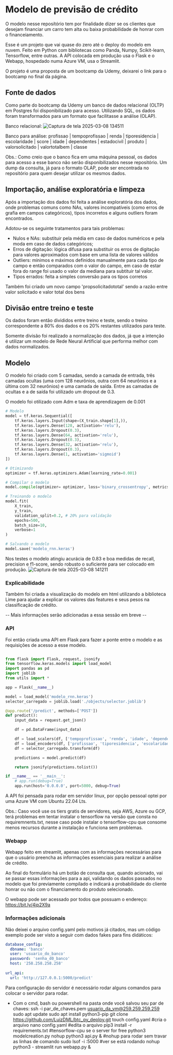# Modelo de previsão de crédito

O modelo nesse reposítório tem por finalidade dizer se os clientes que desejam financiar um carro tem alta ou baixa probabilidade de honrar com o financeiamento.

Esse é um projeto que vai quase do zero até o deploy do modelo em nuvem.
Feito em Python com bibliotecas como Panda, Numpy, Scikit-learn, Tensorflow, entre outras.
A API colocada em produção usa o Flask e o Webapp, hospedado numa Azure VM, usa o Streamlit.

O projeto é uma proposta de um bootcamp da Udemy, deixarei o link para o bootcamp no final da página.

## Fonte de dados

Como parte do bootcamp da Udemy um banco de dados relacional (OLTP) em Postgres foi disponibilizado para acesso.
Utilizando SQL, os dados foram transformados para um formato que facilitasse a análise (OLAP).

Banco relacional:
![Captura de tela 2025-03-08 134511](https://github.com/user-attachments/assets/98dadde1-9e30-4303-b13d-6fb9fc9eb5a7)

Banco para análise:
profissao | tempoprofissao | renda | tiporesidencia | escolaridade | score | idade | dependentes | estadocivil | produto | valorsolicitado | valortotalbem | classe

Obs.: Como creio que o banco fica em uma máquina pessoal, os dados para acesso a esse banco não serão disponibilizados nesse repositório. 
Um dump da consulta, já para o formato OLAP, pode ser encontrada no repositório para quem desejar utilizar os mesmos dados.

## Importação, análise exploratória e limpeza

Após a importação dos dados foi feita a análise exploratória dos dados, onde problemas comuns como NAs, valores incompatíveis (como erros de grafia em campos categóricos), tipos incorretos e alguns outliers foram encontrados.

Adotou-se os seguinte tratamentos para tais problemas:

* Nulos e NAs: substituir pela média em caso de dados numéricos e pela moda em caso de dados categóricos;
* Erros de digitação: lógica difusa para substituir os erros de digitação para valores aproximados com base em uma lista de valores válidos
* Outliers: mínimos e máximos definidos manualmente para cada tipo de campo e então comparados com o valor do campo, em caso de estar fora do range foi usado o valor da mediana para subtituir tal valor.
* Tipos errados: feita a simples conversão para os tipos corretos 

Também foi criado um novo campo 'propsolicitadototal' sendo a razão entre valor solicitado e valor total dos bens

## Divisão entre treino e teste

Os dados foram então divididos entre treino e teste, sendo o treino correspondente a 80% dos dados e os 20% restantes utilizados para teste.

Somente divisão foi realizado a normalização dos dados, já que a intenção é utilizar um modelo de Rede Neural Artificial que performa melhor com dados normalizados.    

## Modelo

O modelo foi criado com 5 camadas, sendo a camada de entrada, três camadas ocultas (uma com 128 neurônios, outra com 64 neurônios e a última com 32 neurônios) e uma camada de saída. Entre as camadas de ocultas e a de saída foi utilizado um dropout de 0.3.

O modelo foi otilizado com Adm e taxa de aprendizagem de 0.001

```py
# Modelo
model = tf.keras.Sequential([
    tf.keras.layers.Input(shape=(X_train.shape[1],)),
    tf.keras.layers.Dense(128, activation='relu'),
    tf.keras.layers.Dropout(0.3),
    tf.keras.layers.Dense(64, activation='relu'),
    tf.keras.layers.Dropout(0.3),
    tf.keras.layers.Dense(32, activation='relu'),
    tf.keras.layers.Dropout(0.3),
    tf.keras.layers.Dense(1, activation='sigmoid')
])

# Otimizando 
optimizer = tf.keras.optimizers.Adam(learning_rate=0.001)

# Compilar o modelo 
model.compile(optimizer= optimizer, loss='binary_crossentropy', metrics=['accuracy'])

# Treinando o modelo
model.fit(
    X_train,
    y_train,
    validation_split=0.2, # 20% para validação
    epochs=500,
    batch_size=10,
    verbose=1
)

# Salvando o modelo
model.save('modelo_rnn.keras')
```

Nos testes o modelo atingiu acurácia de 0.83 e boa medidas de recall, precision e f1-score, sendo robusto o suficiente para ser colocado em produção.
![Captura de tela 2025-03-08 141211](https://github.com/user-attachments/assets/41a4d93d-782c-4458-b9a9-9f2aa781ad56)

### Explicabilidade

Também foi criada a visualização do modelo em html utilizando a biblioteca Lime para ajudar a explicar os valores das features e seus pesos na classificação de crédito.

-- Mais informações serão adicionadas a essa sessão em breve -- 

### API

Foi então criada uma API em Flask para fazer a ponte entre o modelo e as requisições de acesso a esse modelo.

```py

from flask import Flask, request, jsonify
from tensorflow.keras.models import load_model
import pandas as pd
import joblib
from utils import *

app = Flask(__name__)

model = load_model('modelo_rnn.keras')
selector_carregado = joblib.load('./objects/selector.joblib')

@app.route('/predict', methods=['POST'])
def predict():
    input_data = request.get_json()

    df = pd.DataFrame(input_data)

    df = load_scalers(df, ['tempoprofissao', 'renda', 'idade', 'dependentes', 'valorsolicitado', 'valortotalbem', 'propsolicitadototal'])
    df = load_encoders(df, ['profissao', 'tiporesidencia', 'escolaridade', 'score', 'estadocivil', 'produto'])
    df = selector_carregado.transform(df)

    predictions = model.predict(df)

    return jsonify(predictions.tolist())

if __name__ == '__main__':
    # app.run(debug=True)
    app.run(host='0.0.0.0', port=5000, debug=True)

```

A API foi pensada para rodar em servidor linux, por opção pessoal optei por uma Azure VM com Ubuntu 22.04 Lts. 

Obs.: Caso você use os tiers gratis de servidores, seja AWS, Azure ou GCP, terá problemas em tentar instalar o tensorflow na versão que consta no requiremnents.txt, nesse caso pode instalar o tensorflow-cpu que consome menos recursos durante a instalação e funciona sem problemas.

### Webapp

Webapp feito em streamlit, apenas com as informações necessárias para que o usuário preencha as informações essenciais para realizar a análise de crédito.

Ao final do formulário há um botão de consulta que, quando acionado, vai se passar essas informações para a api, validando os dados passados no modelo que foi previamente compilado e indicará a probabilidade do cliente honrar ou não com o financiamento do produto selecionado.    

O webapp pode ser acessado por todos que possuam o endereço:
https://bit.ly/4ip2X9a

### Informações adicionais

Não deixei o arquivo config.yaml pelo motivos já citados, mas um código exemplo pode ser visto a seguir com dados fakes para fins didáticos:

```yaml
database_config:
  dbname: 'banco'
  user: 'usuario_do_banco'
  password: 'senha_d0_banco'
  host: '258.258.258.258'
  
url_api:
  url: 'http://127.0.0.1:5000/predict'
``` 

Para configuração do servidor é necessário rodar alguns comandos para colocar o servidor para rodar.

* Com o cmd, bash ou powershell na pasta onde você salvou seu par de chaves:
ssh -i par_de_chaves.pem usuario_da_vm@259.259.259.259
sudo apt update
sudo apt install python3-pip
git clone https://github.com/LuizDML/btc_py_deploy.git
touch config.yaml #cria o arquivo
nano config.yaml #edita o arquivo
pip3 install -r requirements.txt #tensorflow-cpu se o server for free
python3 modelcreation.py 
nohup python3 api.py & #nohup para rodar sem travar as linhas de comando
sudo lsof -i :5000 #ver se está rodando
nohup python3 - streamlit run webapp.py & 
